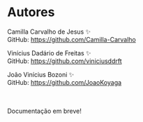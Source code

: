# Autores
Camilla Carvalho de Jesus ✨<br> 
GitHub: https://github.com/Camilla-Carvalho

Vinícius Dadário de Freitas ✨<br>
GitHub: https://github.com/viniciusddrft

João Vinícius Bozoni ✨<br>
GitHub: https://github.com/JoaoKoyaga


<br><br>
Documentação em breve!